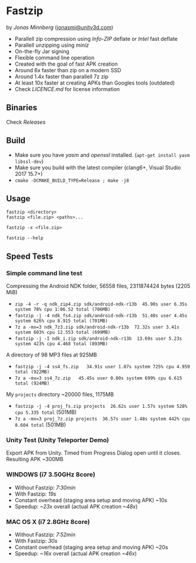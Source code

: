 # Fastzip
by _Jonas Minnberg_ (jonasmi@unity3d.com)

* Parallell zip compression using *Info-ZIP* deflate or *Intel* fast deflate
* Parallell unzipping using *miniz*
* On-the-fly Jar signing
* Flexible command line operation
* Created with the goal of fast APK creation
* Around 6x faster than zip on a modern SSD
* Around 1.4x faster than parallell 7z zip
* At least 10x faster at creating APKs than Googles tools (outdated)
* Check _LICENCE.md_ for license information

## Binaries

Check *Releases*

## Build

* Make sure you have *yasm* and *openssl* installed. (`apt-get install yasm libssl-dev`)
* Make sure you build with the latest compiler (clang6+, Visual Studio 2017 15.7+)
* `cmake -DCMAKE_BUILD_TYPE=Release ; make -j8`

## Usage

	fastzip <directory>
	fastzip <file.zip> <paths>...

	fastzip -x <file.zip>

	fastzip --help

## Speed Tests

### Simple command line test

Compressing the Android NDK folder, 56558 files, 2311874424 bytes (2205 MiB)

* `zip -4 -r -q ndk_zip4.zip sdk/android-ndk-r13b  45.90s user 6.35s system 78% cpu 1:06.52 total (706MB)`
* `fastzip -j -4 ndk_fs4.zip sdk/android-ndk-r13b  51.40s user 4.45s system 626% cpu 8.915 total (701MB)`
* `7z a -mx=3 ndk_7z3.zip sdk/android-ndk-r13b  72.32s user 3.41s system 603% cpu 12.553 total (699MB)`
* `fastzip -j -I ndk_i.zip sdk/android-ndk-r13b  13.69s user 5.23s system 423% cpu 4.468 total (893MB)`

A directory of 98 MP3 files at 925MB

* `fastzip -j -4 ss4_fs.zip   34.91s user 1.07s system 725% cpu 4.959 total (922MB)`
* `7z a -mx=3 ss4_7z.zip   45.45s user 0.80s system 699% cpu 6.615 total (924MB)`

My `projects` directory ~20000 files, 1175MB

* `fastzip -j -4 proj_fs.zip projects  26.62s user 1.57s system 528% cpu 5.335 total` (501MB)
* `7z a -mx=3 proj_7z.zip projects  36.57s user 1.48s system 442% cpu 8.604 total` (501MB)

### Unity Test (Unity Teleporter Demo)

Export APK from Unity. Timed from Progress Dialog open until it closes. Resulting APK ~300MB

### WINDOWS (i7 3.50GHz 8core)
* Without Fastzip: *7:30min*
* With Fastzip: *19s*
* Constant overhead (staging area setup and moving APK) ~10s
* Speedup: *~23x* overall (actual APK creation *~48x*)

### MAC OS X (i7 2.8GHz 8core)
* Without Fastzip: *7:52min*
* With Fastzip: *30s*
* Constant overhead (staging area setup and moving APK) ~20s
* Speedup: *~16x* overall (actual APK creation *~46x*)

